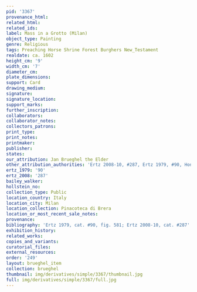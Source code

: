 ```yaml
---
pid: '3367'
provenance_html: 
related_html: 
related_ids: 
label: Mass in a Grotto (Milan)
object_type: Painting
genre: Religious
tags: Preaching Horse Shrine Forest Burghers New_Testament
realdate: ca. 1602
height_cm: '9'
width_cm: '7'
diameter_cm: 
plate_dimensions: 
support: Card
drawing_medium: 
signature: 
signature_location: 
support_marks: 
further_inscription: 
collaborators: 
collaborator_notes: 
collectors_patrons: 
print_type: 
print_notes: 
printmaker: 
publisher: 
states: 
our_attribution: Jan Brueghel the Elder
other_attribution_authorities: 'Ertz 2008-10, #287, Ertz 1979, #90, Honig database'
ertz_1979: '90'
ertz_2008: '287'
bailey_walker: 
hollstein_no: 
collection_type: Public
location_country: Italy
location_city: Milan
location_collection: Pinacoteca di Brera
location_or_most_recent_sale_notes: 
provenance: 
bibliography: 'Ertz 1979, cat. #90, fig. 581; Ertz 2008-10, cat. #287'
exhibition_history: 
related_works: 
copies_and_variants: 
curatorial_files: 
external_resources: 
order: '249'
layout: brueghel_item
collection: brueghel
thumbnail: img/derivatives/simple/3367/thumbnail.jpg
full: img/derivatives/simple/3367/full.jpg
---
```

